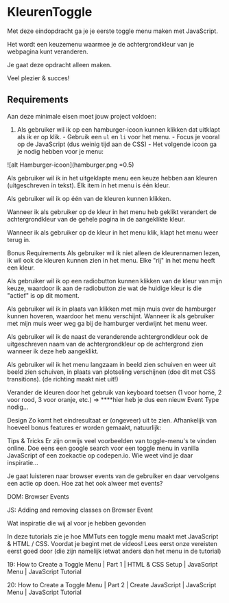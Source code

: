 # KleurenToggle

Met deze eindopdracht ga je je eerste toggle menu maken met JavaScript.

Het wordt een keuzemenu waarmee je de achtergrondkleur van je webpagina kunt veranderen.

Je gaat deze opdracht alleen maken.

Veel plezier & succes!

## Requirements

Aan deze minimale eisen moet jouw project voldoen:

1. Als gebruiker wil ik op een hamburger-icoon kunnen klikken dat uitklapt als ik er op klik. - Gebruik een `ul` en `li` voor het menu. - Focus je vooral op de JavaScript (dus weinig tijd aan de CSS) - Het volgende icoon ga je nodig hebben voor je menu:

![alt Hamburger-icoon](hamburger.png =0.5)

Als gebruiker wil ik in het uitgeklapte menu een keuze hebben aan kleuren (uitgeschreven in tekst). Elk item in het menu is één kleur.

Als gebruiker wil ik op één van de kleuren kunnen klikken.

Wanneer ik als gebruiker op de kleur in het menu heb geklikt verandert de achtergrondkleur van de gehele pagina in de aangeklikte kleur.

Wanneer ik als gebruiker op de kleur in het menu klik, klapt het menu weer terug in.

Bonus Requirements
Als gebruiker wil ik niet alleen de kleurennamen lezen, ik wil ook de kleuren kunnen zien in het menu. Elke "rij" in het menu heeft een kleur.

Als gebruiker wil ik op een radiobutton kunnen klikken van de kleur van mijn keuze, waardoor ik aan de radiobutton zie wat de huidige kleur is die "actief" is op dit moment.

Als gebruiker wil ik in plaats van klikken met mijn muis over de hamburger kunnen hoveren, waardoor het menu verschijnt. Wanneer ik als gebruiker met mijn muis weer weg ga bij de hamburger verdwijnt het menu weer.

Als gebruiker wil ik de naast de veranderende achtergrondkleur ook de uitgeschreven naam van de achtergrondkleur op de achtergrond zien wanneer ik deze heb aangeklikt.

Als gebruiker wil ik het menu langzaam in beeld zien schuiven en weer uit beeld zien schuiven, in plaats van plotseling verschijnen (doe dit met CSS transitions). (de richting maakt niet uit!)

Verander de kleuren door het gebruik van keyboard toetsen (1 voor home, 2 voor rood, 3 voor oranje, etc.) ⇒ \*\*\*\*hier heb je dus een nieuw Event Type nodig...

Design
Zo komt het eindresultaat er (ongeveer) uit te zien. Afhankelijk van hoeveel bonus features er worden gemaakt, natuurlijk:

Tips & Tricks
Er zijn onwijs veel voorbeelden van toggle-menu's te vinden online. Doe eens een google search voor een toggle menu in vanilla JavaScript of een zoekactie op codepen.io. Wie weet vind je daar inspiratie...

Je gaat luisteren naar browser events van de gebruiker en daar vervolgens een actie op doen. Hoe zat het ook alweer met events?

DOM: Browser Events

JS: Adding and removing classes on Browser Event

Wat inspiratie die wij al voor je hebben gevonden

In deze tutorials zie je hoe MMTuts een toggle menu maakt met JavaScript & HTML / CSS. Voordat je begint met de videos! Lees eerst onze vereisten eerst goed door (die zijn namelijk ietwat anders dan het menu in de tutorial)

19: How to Create a Toggle Menu | Part 1 | HTML & CSS Setup | JavaScript Menu | JavaScript Tutorial

20: How to Create a Toggle Menu | Part 2 | Create JavaScript | JavaScript Menu | JavaScript Tutorial

